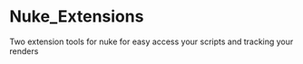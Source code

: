 # Nuke_Extensions
Two extension tools for nuke for easy access your scripts and tracking your renders 
